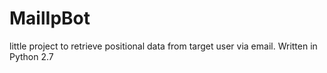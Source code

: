 # MailIpBot
little project to retrieve positional data from target user via email. Written in Python 2.7
